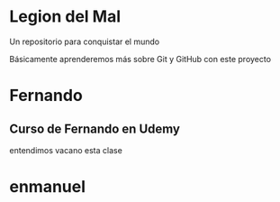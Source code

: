 # Legion del Mal
Un repositorio para conquistar el mundo

Básicamente aprenderemos más sobre Git y GitHub con este proyecto


# Fernando


## Curso de Fernando en Udemy



entendimos vacano esta clase 


# enmanuel 